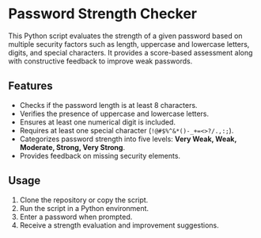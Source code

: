 # Password Strength Checker
    
This Python script evaluates the strength of a given password based on multiple security factors such as length, uppercase and lowercase letters, digits, and special characters. It provides a score-based assessment along with constructive feedback to improve weak passwords.

## Features

- Checks if the password length is at least 8 characters.
- Verifies the presence of uppercase and lowercase letters. 
- Ensures at least one numerical digit is included.
- Requires at least one special character (`!@#$%^&*()-_+=<>?/.,:;`).
- Categorizes password strength into five levels: **Very Weak, Weak, Moderate, Strong, Very Strong**.
- Provides feedback on missing security elements.

## Usage

1. Clone the repository or copy the script.
2. Run the script in a Python environment.
3. Enter a password when prompted.
4. Receive a strength evaluation and improvement suggestions.



